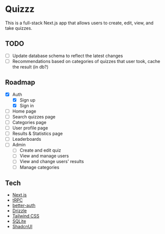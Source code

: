 # Quizzz

This is a full-stack Next.js app that allows users to create, edit, view, and take quizzes.

## TODO

- [ ] Update database schema to reflect the latest changes
- [ ] Recommendations based on categories of quizzes that user took, cache the result (in db?)

## Roadmap

- [x] Auth
  - [x] Sign up
  - [x] Sign in
- [ ] Home page
- [ ] Search quizzes page
- [ ] Categories page
- [ ] User profile page
- [ ] Results & Statistics page
- [ ] Leaderboards
- [ ] Admin
  - [ ] Create and edit quiz
  - [ ] View and manage users
  - [ ] View and change users' results
  - [ ] Manage categories

## Tech

- [Next.js](https://nextjs.org)
- [tRPC](https://trpc.io)
- [better-auth](https://www.better-auth.com/)
- [Drizzle](https://orm.drizzle.team)
- [Tailwind CSS](https://tailwindcss.com)
- [SQLite](https://www.sqlite.org/)
- [ShadcnUI](https://ui.shadcn.com/)
